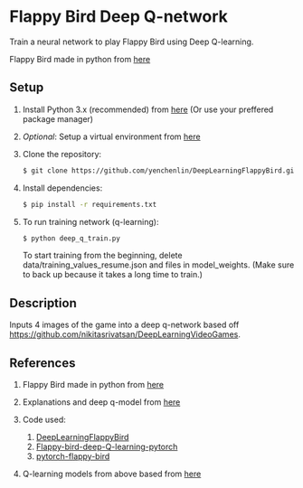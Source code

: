 Flappy Bird Deep Q-network
===============

Train a neural network to play Flappy Bird using Deep Q-learning.

Flappy Bird made in python from [here](https://github.com/sourabhv/FlapPyBird) 

Setup 
---------------------------

1. Install Python 3.x (recommended) from [here](https://www.python.org/download/releases/) (Or use your preffered package manager)

2. _Optional_: Setup a virtual environment from [here](https://pypi.org/project/virtualenv/)

3. Clone the repository: 
    ```bash
   $ git clone https://github.com/yenchenlin/DeepLearningFlappyBird.git
   ```
4. Install dependencies:

   ```bash
   $ pip install -r requirements.txt
   ```

5. To run training network (q-learning):

   ```bash
   $ python deep_q_train.py
   ```
   To start training from the beginning, delete data/training_values_resume.json and files in model_weights.
   (Make sure to back up because it takes a long time to train.)

Description
---------------------------
Inputs 4 images of the game into a deep q-network based off https://github.com/nikitasrivatsan/DeepLearningVideoGames.

References
---------------------------
1. Flappy Bird made in python from [here](https://github.com/sourabhv/FlapPyBird) 

2. Explanations and deep q-model from [here](https://www.toptal.com/deep-learning/pytorch-reinforcement-learning-tutorial)

3. Code used:
   1. [DeepLearningFlappyBird](https://github.com/yenchenlin/DeepLearningFlappyBird)
   2. [Flappy-bird-deep-Q-learning-pytorch](https://github.com/uvipen/Flappy-bird-deep-Q-learning-pytorch)
   3. [pytorch-flappy-bird](https://github.com/hardlyrichie/pytorch-flappy-bird)

4. Q-learning models from above based from [here](https://github.com/nikitasrivatsan/DeepLearningVideoGames)
